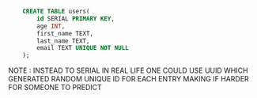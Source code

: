 ```sql
    CREATE TABLE users(
        id SERIAL PRIMARY KEY,
        age INT,
        first_name TEXT,
        last_name TEXT,
        email TEXT UNIQUE NOT NULL
    );

```
NOTE : INSTEAD TO SERIAL IN REAL LIFE ONE COULD USE UUID WHICH GENERATED RANDOM UNIQUE ID FOR EACH ENTRY MAKING IF HARDER FOR SOMEONE TO PREDICT